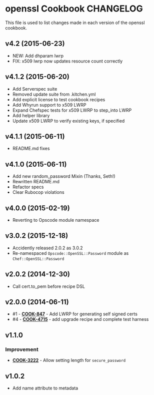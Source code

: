 openssl Cookbook CHANGELOG
==========================
This file is used to list changes made in each version of the openssl cookbook.

v4.2 (2015-06-23)
-------------------
- NEW: Add dhparam lwrp
- FIX: x509 lwrp now updates resource count correctly

v4.1.2 (2015-06-20)
-------------------
- Add Serverspec suite
- Removed update suite from .kitchen.yml
- Add explicit license to test cookbook recipes
- Add Whyrun support to x509 LWRP
- Expand Chefspec tests for x509 LWRP to step_into LWRP
- Add helper library
- Update x509 LWRP to verify existing keys, if specified

v4.1.1 (2015-06-11)
-------------------
- README.md fixes

v4.1.0 (2015-06-11)
-------------------
- Add new random_password Mixin (Thanks, Seth!)
- Rewritten README.md
- Refactor specs
- Clear Rubocop violations

v4.0.0 (2015-02-19)
-------------------
- Reverting to Opscode module namespace

v3.0.2 (2015-12-18)
-------------------
- Accidently released 2.0.2 as 3.0.2
- Re-namespaced `Opscode::OpenSSL::Password` module as `Chef::OpenSSL::Password`

v2.0.2 (2014-12-30)
-------------------
- Call cert.to_pem before recipe DSL

v2.0.0 (2014-06-11)
-------------------

- #1 - **[COOK-847](https://tickets.chef.io/browse/COOK-847)** - Add LWRP for generating self signed certs
- #4 - **[COOK-4715](https://tickets.chef.io/browse/COOK-4715)** - add upgrade recipe and complete test harness

v1.1.0
------
### Improvement
- **[COOK-3222](https://tickets.chef.io/browse/COOK-3222)** - Allow setting length for `secure_password`

v1.0.2
------
- Add name attribute to metadata
